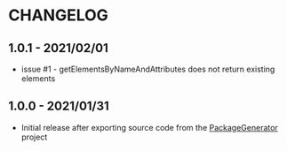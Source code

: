 # CHANGELOG

## 1.0.1 - 2021/02/01
- issue #1 - getElementsByNameAndAttributes does not return existing elements

## 1.0.0 - 2021/01/31
- Initial release after exporting source code from the [PackageGenerator](https://github.com/WsdlToPhp/PackageGenerator) project
